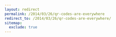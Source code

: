 ```yaml
---
layout: redirect
permalink: /2014/03/26/qr-codes-are-everywhere
redirect_to: /2014/03/26/qr-codes-are-everywhere/
sitemap:
  exclude: true
---
```

